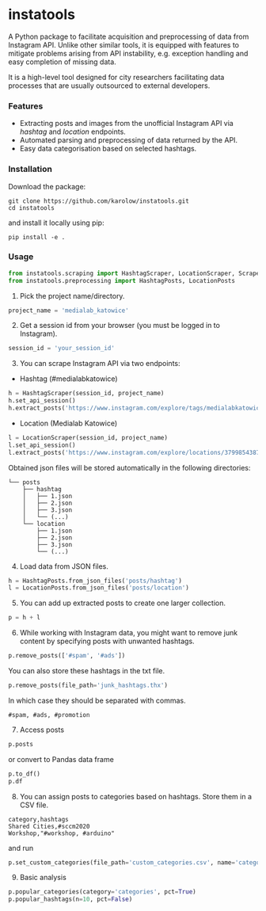 # instatools

A Python package to facilitate acquisition and preprocessing of data from Instagram API. Unlike other similar tools, it is equipped with features to mitigate problems arising from API instability, e.g. exception handling and easy completion of missing data.

It is a high-level tool designed for city researchers facilitating data processes that are usually outsourced to external developers.

### Features

* Extracting posts and images from the unofficial Instagram API via *hashtag* and *location* endpoints.
* Automated parsing and preprocessing of data returned by the API.
* Easy data categorisation based on selected hashtags.

### Installation

Download the package:

```
git clone https://github.com/karolow/instatools.git
cd instatools
```

and install it locally using pip:

```
pip install -e .
```

### Usage

```python
from instatools.scraping import HashtagScraper, LocationScraper, Scraper
from instatools.preprocessing import HashtagPosts, LocationPosts
```

1. Pick the project name/directory.

```python
project_name = 'medialab_katowice'
```

2. Get a session id from your browser (you must be logged in to Instagram).

```python
session_id = 'your_session_id'
```

3. You can scrape Instagram API via two endpoints:

- Hashtag (#medialabkatowice)

```python
h = HashtagScraper(session_id, project_name)
h.set_api_session()
h.extract_posts('https://www.instagram.com/explore/tags/medialabkatowice/')
```

- Location (Medialab Katowice)

```python
l = LocationScraper(session_id, project_name)
l.set_api_session()
l.extract_posts('https://www.instagram.com/explore/locations/379985438715032/medialab-katowice/')
```

Obtained json files will be stored automatically in the following directories:

```
└── posts
    ├── hashtag
    │   ├── 1.json
    │   ├── 2.json
    │   ├── 3.json
    │   └── (...)
    └── location
        ├── 1.json
        ├── 2.json
        ├── 3.json
        └── (...)
```

4. Load data from JSON files.

```python
h = HashtagPosts.from_json_files('posts/hashtag')
l = LocationPosts.from_json_files('posts/location')
```

5. You can add up extracted posts to create one larger collection.

```python
p = h + l
```

6. While working with Instagram data, you might want to remove junk content by specifying posts with unwanted hashtags.

```python
p.remove_posts(['#spam', '#ads'])
```

You can also store these hashtags in the txt file.

```python
p.remove_posts(file_path='junk_hashtags.thx')
```

In which case they should be separated with commas.

```
#spam, #ads, #promotion
```

7. Access posts

```python
p.posts
```

or convert to Pandas data frame

```python
p.to_df()
p.df
```

8. You can assign posts to categories based on hashtags. Store them in a CSV file.

```csv
category,hashtags
Shared Cities,#sccm2020
Workshop,"#workshop, #arduino"
```

and run

```python
p.set_custom_categories(file_path='custom_categories.csv', name='categories')
```

9. Basic analysis

```python
p.popular_categories(category='categories', pct=True)
p.popular_hashtags(n=10, pct=False)

```
